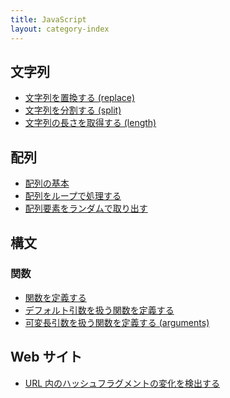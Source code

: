 ```yaml
---
title: JavaScript
layout: category-index
---
```


文字列
----
- [文字列を置換する (replace)](string/replace.html)
- [文字列を分割する (split)](string/split.html)
- [文字列の長さを取得する (length)](string/length.html)

配列
----
- [配列の基本](array/basic.html)
- [配列をループで処理する](array/loop.html)
- [配列要素をランダムで取り出す](array/random.html)

構文
----

### 関数
- [関数を定義する](syntax/define-function.html)
- [デフォルト引数を扱う関数を定義する](syntax/default-param.html)
- [可変長引数を扱う関数を定義する (arguments)](syntax/variable-length-argument.html)

Web サイト
----
- [URL 内のハッシュフラグメントの変化を検出する](web/detect-fragment-change.html)

